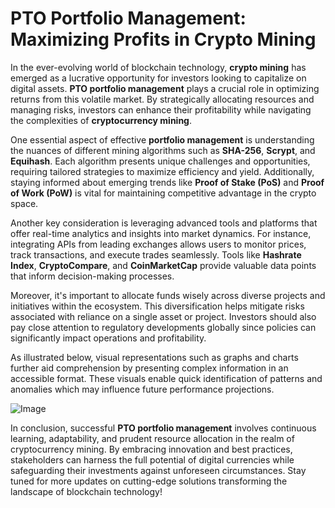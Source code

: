 # PTO Portfolio Management: Maximizing Profits in Crypto Mining

In the ever-evolving world of blockchain technology, **crypto mining** has emerged as a lucrative opportunity for investors looking to capitalize on digital assets. **PTO portfolio management** plays a crucial role in optimizing returns from this volatile market. By strategically allocating resources and managing risks, investors can enhance their profitability while navigating the complexities of **cryptocurrency mining**.

One essential aspect of effective **portfolio management** is understanding the nuances of different mining algorithms such as **SHA-256**, **Scrypt**, and **Equihash**. Each algorithm presents unique challenges and opportunities, requiring tailored strategies to maximize efficiency and yield. Additionally, staying informed about emerging trends like **Proof of Stake (PoS)** and **Proof of Work (PoW)** is vital for maintaining competitive advantage in the crypto space.

Another key consideration is leveraging advanced tools and platforms that offer real-time analytics and insights into market dynamics. For instance, integrating APIs from leading exchanges allows users to monitor prices, track transactions, and execute trades seamlessly. Tools like **Hashrate Index**, **CryptoCompare**, and **CoinMarketCap** provide valuable data points that inform decision-making processes.

Moreover, it's important to allocate funds wisely across diverse projects and initiatives within the ecosystem. This diversification helps mitigate risks associated with reliance on a single asset or project. Investors should also pay close attention to regulatory developments globally since policies can significantly impact operations and profitability.

As illustrated below, visual representations such as graphs and charts further aid comprehension by presenting complex information in an accessible format. These visuals enable quick identification of patterns and anomalies which may influence future performance projections.

![Image](https://github.com/user-attachments/assets/590b50a7-4459-4e76-8a31-559aed223621)

In conclusion, successful **PTO portfolio management** involves continuous learning, adaptability, and prudent resource allocation in the realm of cryptocurrency mining. By embracing innovation and best practices, stakeholders can harness the full potential of digital currencies while safeguarding their investments against unforeseen circumstances. Stay tuned for more updates on cutting-edge solutions transforming the landscape of blockchain technology!